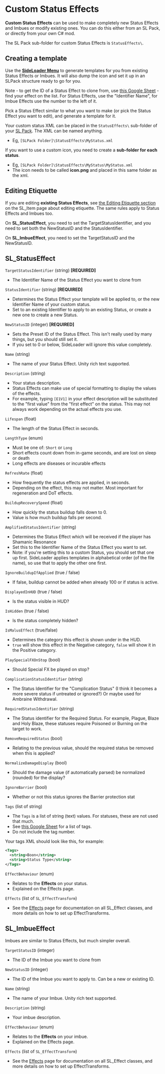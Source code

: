 # Custom Status Effects

<b>Custom Status Effects</b> can be used to make completely new Status Effects and Imbues or modify existing ones. You can do this either from an SL Pack, or directly from your own C# mod.

The SL Pack sub-folder for custom Status Effects is `StatusEffects\`.

## Creating a template

Use the <b>[SideLoader Menu](GettingStarted/SLMenu)</b> to generate templates for you from existing Status Effects or Imbues. It will also dump the icon and set it up in an SLPack structure ready to go for you.

Note - to get the ID of a Status Effect to clone from, use [this Google Sheet](https://docs.google.com/spreadsheets/d/1btxPTmgeRqjhqC5dwpPXWd49-_tX_OVLN1Uvwv525K4/edit#gid=1969601658) - find your effect on the list. For Status Effects, use the "Identifier Name", for Imbue Effects use the number to the left of it.

Pick a Status Effect similar to what you want to make (or pick the Status Effect you want to edit), and generate a template for it.

Your custom status XML can be placed in the `StatusEffects\` sub-folder of your [SL Pack](GettingStarted/SLPacks). The XML can be named anything.
* Eg, `[SLPack Folder]\StatusEffects\MyStatus.xml`

If you want to use a custom icon, you need to create a <b>sub-folder for each status</b>.
* Eg, `[SLPack Folder]\StatusEffects\MyStatus\MyStatus.xml`
* The icon needs to be called <b>icon.png</b> and placed in this same folder as the xml.

## Editing Etiquette

If you are editing <b>existing Status Effects</b>, see [the Editing Etiquette section](GettingStarted/Overview.md) on the SL_Item page about editing etiquette. The same rules apply to Status Effects and Imbues too.

On <b>SL_StatusEffect</b>, you need to set the TargetStatusIdentifier, and you need to set both the NewStatusID and the StatusIdentifier.

On <b>SL_ImbueEffect</b>, you need to set the TargetStatusID and the NewStatusID.

## SL_StatusEffect

`TargetStatusIdentifier` (string) <b>[REQUIRED]</b>
* The Identifier Name of the Status Effect you want to clone from

`StatusIdentifier` (string) <b>[REQUIRED]</b>
* Determines the Status Effect your template will be applied to, or the new Identifier Name of your custom status.
* Set to an existing Identifier to apply to an existing Status, or create a new one to create a new Status.

`NewStatusID` (integer) <b>[REQUIRED]</b>
* Sets the Preset ID of the Status Effect. This isn't really used by many things, but you should still set it.
* If you set to 0 or below, SideLoader will ignore this value completely.

`Name` (string)
* The name of your Status Effect. Unity rich text supported.

`Description` (string)
* Your status description.
* Status Effects can make use of special formatting to display the values of the effects.
* For example, typing `[E1V1]` in your effect description will be substituted to the "first value" from the "first effect" on the status. This may not always work depending on the actual effects you use.

`Lifespan` (float)
* The length of the Status Effect in seconds.

`LengthType` (enum)
* Must be one of: `Short` or `Long`
* Short effects count down from in-game seconds, and are lost on sleep or death
* Long effects are diseases or incurable effects

`RefreshRate` (float)
* How frequently the status effects are applied, in seconds.
* Depending on the effect, this may not matter. Most important for regeneration and DoT effects.

`BuildupRecoverySpeed` (float)
* How quickly the status buildup falls down to 0.
* Value is how much buildup falls per second.

`AmplifiedStatusIdentifier` (string)
* Determines the Status Effect which will be received if the player has Shamanic Resonance
* Set this to the Identifier Name of the Status Effect you want to set.
* Note: if you're setting this to a custom Status, you should set that one up first. SideLoader applies templates in alphabetical order (of the file name), so use that to apply the other one first.

`IgnoreBuildupIfApplied` (true / false)
* If false, buildup cannot be added when already 100 or if status is active.

`DisplayedInHUD` (true / false)
* Is the status visible in HUD?

`IsHidden` (true / false)
* Is the status completely hidden?

`IsMalusEffect` (true/false)
* Determines the category this effect is shown under in the HUD.
* `true` will show this effect in the Negative category, `false` will show it in the Positive category.

`PlaySpecialFXOnStop` (bool)
* Should Special FX be played on stop?

`ComplicationStatusIdentifier` (string)
* The Status Identifier for the "Complication Status" (I think it becomes a more severe status if untreated or ignored?) Or maybe used for Ambraine Withdrawal.

`RequiredStatusIdentifier` (string)
* The Status identifier for the Required Status. For example, Plague, Blaze and Holy Blaze, these statuses require Poisoned or Burning on the target to work.

`RemoveRequiredStatus` (bool)
* Relating to the previous value, should the required status be removed when this is applied?

`NormalizeDamageDisplay` (bool)
* Should the damage value (if automatically parsed) be normalized (rounded) for the display?

`IgnoreBarrier` (bool)
* Whether or not this status ignores the Barrier protection stat

`Tags` (list of string)
* The `Tags` is a list of string (text) values. For statuses, these are not used that much.
* See [this Google Sheet](https://docs.google.com/spreadsheets/d/1btxPTmgeRqjhqC5dwpPXWd49-_tX_OVLN1Uvwv525K4/edit#gid=1840819680) for a list of tags.
* Do not include the tag number.

Your tags XML should look like this, for example:
```xml
<Tags>
  <string>Boon</string>
  <string>Status Type</string>
</Tags>
```

`EffectBehaviour` (enum)
* Relates to the <b>Effects</b> on your status.
* Explained on the Effects page.

`Effects` (list of `SL_EffectTransform`)
* See the [Effects](Effects/EffectTransforms) page for documentation on all SL_Effect classes, and more details on how to set up EffectTransforms.

## SL_ImbueEffect

Imbues are similar to Status Effects, but much simpler overall.

`TargetStatusID` (integer)
* The ID of the Imbue you want to clone from

`NewStatusID` (integer)
* The ID of the Imbue you want to apply to. Can be a new or existing ID.

`Name` (string)
* The name of your Imbue. Unity rich text supported.

`Description` (string)
* Your imbue description.

`EffectBehaviour` (enum)
* Relates to the <b>Effects</b> on your imbue.
* Explained on the Effects page.

`Effects` (list of `SL_EffectTransform`)
* See the [Effects](Effects/EffectTransforms) page for documentation on all SL_Effect classes, and more details on how to set up EffectTransforms.